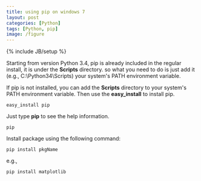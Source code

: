 ```yaml
---
title: using pip on windows 7
layout: post
categories: [Python]
tags: [Python, pip]
image: /figure
---
```

{% include JB/setup %}

Starting from version Python 3.4, pip is already included in the regular install, it is under the **Scripts** directory. so what you need to do is just add it (e.g., C:\\Python34\\Scripts) your system's PATH environment variable.

If pip is not installed, you can add the **Scripts** directory to your system's PATH environment variable. Then use the **easy_install** to install pip.

```
easy_install pip
```

Just type **pip** to see the help information.

```
pip
```

Install package using the following command:

```
pip install pkgName
```

e.g.,

```
pip install matplotlib
```

